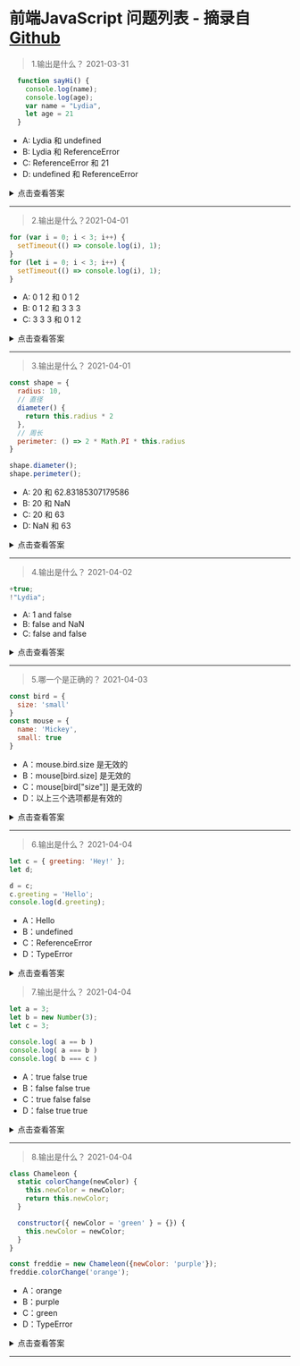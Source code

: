 <!--
 * @Author: WannTonn
 * @Date: 2021-04-03 22:26:05
 * @LastEditTime: 2021-04-04 23:02:11
 * @LastEditors: WannTonn
 * @Description: 
 * @FilePath: /wanntonn.github.io/_posts/2021-03-31-FED-Questions.md
-->
# 前端JavaScript 问题列表  - 摘录自 <a href="https://github.com/lydiahallie/javascript-questions/blob/master/zh-CN/README-zh_CN.md" target="_blank">Github</a>


> 1.输出是什么？ 2021-03-31

  ``` javascript
    function sayHi() {
      console.log(name);
      console.log(age);
      var name = "Lydia",
      let age = 21
    }
  ``` 
- A: Lydia 和 undefined
- B: Lydia 和 ReferenceError
- C: ReferenceError 和 21
- D: undefined 和 ReferenceError

<details><summary>点击查看答案</summary>
<p>

  #### 答案： D

  在函数内部，我们首先通过 var 关键字声明了 `name` 变量。这意味着变量被提升了（内存空间在创建阶段就被设置好了），直到程序运行到定义变量位置之前默认值都是 `undefined`。因为当我们打印 `name` 变量时还没有执行到定义变量的位置，因此变量的值保持为 undefined。

  通过 let 和 const 关键字声明的变量也会提升，但是和 var 不同，它们不会被初始化。在我们声明（初始化）之前是不能访问它们的。这个行为被称之为暂时性死区。当我们试图在声明之前访问它们时，JavaScript 将会抛出一个 ReferenceError 错误。

</p>
</details>

---

> 2.输出是什么？2021-04-01

``` javascript
for (var i = 0; i < 3; i++) {
  setTimeout(() => console.log(i), 1);
}
for (let i = 0; i < 3; i++) {
  setTimeout(() => console.log(i), 1);
}
``` 
- A: 0 1 2 和 0 1 2
- B: 0 1 2 和 3 3 3
- C: 3 3 3 和 0 1 2
<details><summary>点击查看答案</summary>
<p>

  #### 答案：C

  JavaScript的事件循环，setTimeout 回调会在遍历结束后才执行。因为在第一个遍历中index i 是通过 var 关键字声明的，所以这个值是全局作用域下的。在遍历过程中，通过一元操作符++ 来每次递增 i 的值。当setTimeout 回调执行的时候，i的值等于3。

  在第二个遍历中，遍历 i 是通过 let 关键字声明的： 通过let 和const 关键字声明的变量是拥有块级作用域(指的是任何在{}中的内容)。在每次遍历过程中，i 都有一个新值，并且每个值都在循环内的作用域中。

</p>
</details>

---

> 3.输出是什么？ 2021-04-01

``` javascript
const shape = {
  radius: 10,
  // 直径
  diameter() {
    return this.radius * 2
  },
  // 周长
  perimeter: () => 2 * Math.PI * this.radius
}

shape.diameter();
shape.perimeter();
``` 
- A: 20 和 62.83185307179586
- B: 20 和 NaN
- C: 20 和 63
- D: NaN 和 63
<details>
<summary>点击查看答案</summary>
<p>

  #### 答案：B
  
  !!! diameter 的值是一个常规函数，但是 perimeter 的值是一个箭头函数
  对于箭头函数，this 关键字指向的是它当前周围作用域(简单来说是包含箭头函数的常规函数，如果没有常规函数的话就是全局对象), 这个行为和常规函数不同。这意味着当我们调用perimeter时，this 不是指向 shape 对象，而是它的周围作用域(在这里指向 window)。

  在window中没有 `radius` 属性，因此返回 `undefined`。

</p>
</details>

---

> 4.输出是什么？ 2021-04-02

```javascript
+true;
!"Lydia";
```
- A: 1 and false
- B: false and NaN
- C: false and false

<details>
<summary>点击查看答案</summary>
<p>

  #### 答案: A
  
  一元操作符加号尝试将 bool 转为 number。 true 转换为 number 的话为 1， false 为 0.
  字符串 ‘Lydia’ 是一个真值， 真值取反即为 false。

</p>
</details>

---

>5.哪一个是正确的？ 2021-04-03

``` javascript
const bird = {
  size: 'small'
}
const mouse = {
  name: 'Mickey',
  small: true
}
```
- A：mouse.bird.size 是无效的
- B：mouse[bird.size] 是无效的
- C：mouse[bird["size"]] 是无效的
- D：以上三个选项都是有效的
<details>
<summary>点击查看答案</summary>
<p>

 #### 答案： A
  
  在JavaScript中，所有对象的keys都是字符串(除非对象是Symbol)。尽管我们可能不会定义它们为字符串，但它们在底层总会被转换为字符串。

  在我们使用括号语法时([]), JavaScript 会解释(或者 unboxes)语句。它首先看到第一个开始括号[并继续前进直到找到结束括号]. 只有这样，它才会计算语句的值。
  
  mouse[bird.size]: 首先计算bird.size, 得到 size的值为'small'。mouse["small"] 返回 true。

  然后使用点语法的话，mouse不包含bird这个key， mouse.bird 返回 undefined。所以在使用点语法 mouse.bird.size时， 因为mouse.bird 是undefined， 变成了 undefined.size 。会抛出 'cannot read property "size" of undefined' 的错误。

</p>
</details>

---

>6.输出是什么？ 2021-04-04

```javascript
let c = { greeting: 'Hey!' };
let d;

d = c;
c.greeting = 'Hello';
console.log(d.greeting);
```
- A：Hello
- B：undefined
- C：ReferenceError
- D：TypeError
<details>
<summary>点击查看答案</summary>
<p>

  #### 答案： A
  
  在JavaScript中，当设置两个对象彼此相等时，它们会通过引用进行交互。
  首先，变量c的值是一个对象，接下来，给 d 分配了一个和c对象相同的引用。

</p>
</details>

>7.输出是什么？ 2021-04-04

```javascript
let a = 3;
let b = new Number(3);
let c = 3;

console.log( a == b )
console.log( a === b )
console.log( b === c )
```
- A：true false true
- B：false false true
- C：true false false
- D：false true true
<details>
<summary>点击查看答案</summary>
<p>

  #### 答案： C
  
  new Number() 是一个内建的函数构造器。它实际上返回的是一个对象。
  当使用 == 操作符时，它只检查两者是否拥有相同的值。因为它们的值都是3，因此返回true。
  当使用 === 操作符时，两者的值以及类型都应该是相同的。new Number() 是一个对象而不是number，因此返回false。

</p>
</details>

---

>8.输出是什么？ 2021-04-04

```javascript
class Chameleon {
  static colorChange(newColor) {
    this.newColor = newColor;
    return this.newColor;
  }

  constructor({ newColor = 'green' } = {}) {
    this.newColor = newColor;
  }
}

const freddie = new Chameleon({newColor: 'purple'});
freddie.colorChange('orange');
```
- A：orange
- B：purple
- C：green
- D：TypeError
<details>
<summary>点击查看答案</summary>
<p>

  #### 答案： D
  
  colorChange 是一个静态方法。静态方法被设计为只能被创建它们的构造器使用(Chameleon)，并且不能传递给实例。因为freddie 是一个实例，静态方法不能被实例使用，因此抛出 TypeError 错误。

</p>
</details>

---
